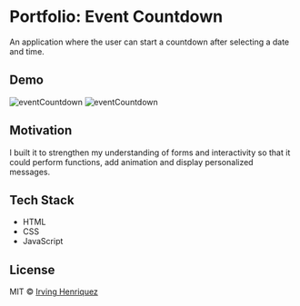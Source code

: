 # Portfolio: Event Countdown

An application where the user can start a countdown after selecting a date and time.

## Demo
![eventCountdown](https://user-images.githubusercontent.com/69181038/99696794-16eeb580-2a5d-11eb-9f33-e908619d74ae.PNG)
![eventCountdown](https://user-images.githubusercontent.com/69181038/100050906-7eec2580-2de8-11eb-9cef-418e3a5f092e.gif)


## Motivation

I built it to strengthen my understanding of forms and interactivity so that it could perform functions, add animation and display personalized messages.


## Tech Stack
- HTML
- CSS
- JavaScript


## License
MIT © [Irving Henriquez](https://github.com/IrvHenri)

